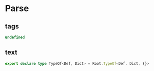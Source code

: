 # Parse

## tags

```ts
undefined
```

## text

```ts
export declare type TypeOf<Def, Dict> = Root.TypeOf<Def, Dict, {}>
```
